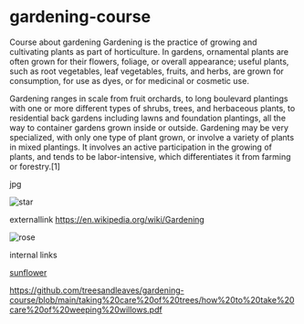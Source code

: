# gardening-course
Course about gardening
Gardening is the practice of growing and cultivating plants as part of horticulture. In gardens, ornamental plants are often grown for their flowers, foliage, or overall appearance; useful plants, such as root vegetables, leaf vegetables, fruits, and herbs, are grown for consumption, for use as dyes, or for medicinal or cosmetic use.

Gardening ranges in scale from fruit orchards, to long boulevard plantings with one or more different types of shrubs, trees, and herbaceous plants, to residential back gardens including lawns and foundation plantings, all the way to container gardens grown inside or outside. Gardening may be very specialized, with only one type of plant grown, or involve a variety of plants in mixed plantings. It involves an active participation in the growing of plants, and tends to be labor-intensive, which differentiates it from farming or forestry.[1]

jpg

![star](https://user-images.githubusercontent.com/102798071/168591253-164094a2-a4e7-4331-b842-1995847b62d4.jpg) 

externallink
https://en.wikipedia.org/wiki/Gardening


![rose](https://user-images.githubusercontent.com/102798071/168596211-34ff4962-ee5c-49aa-9a3b-9123ff38c2ac.jpg)

internal links

[sunflower](https://github.com/treesandleaves/gardening-course/blob/main/flower%20pictures/sunflower.jpg)

https://github.com/treesandleaves/gardening-course/blob/main/taking%20care%20of%20trees/how%20to%20take%20care%20of%20weeping%20willows.pdf
